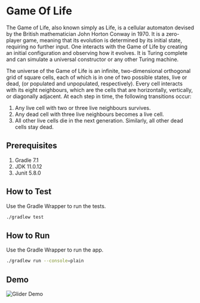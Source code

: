 # Game Of Life

The Game of Life, also known simply as Life, is a cellular automaton devised 
by the British mathematician John Horton Conway in 1970. 
It is a zero-player game, meaning that its evolution is determined 
by its initial state, requiring no further input. 
One interacts with the Game of Life by creating an initial configuration 
and observing how it evolves. It is Turing complete and can simulate 
a universal constructor or any other Turing machine.

The universe of the Game of Life is an infinite, two-dimensional orthogonal 
grid of square cells, each of which is in one of two possible states, 
live or dead, (or populated and unpopulated, respectively). 
Every cell interacts with its eight neighbours, which are the cells that are 
horizontally, vertically, or diagonally adjacent. 
At each step in time, the following transitions occur:
1. Any live cell with two or three live neighbours survives.
2. Any dead cell with three live neighbours becomes a live cell.
3. All other live cells die in the next generation. Similarly, all other dead cells stay dead.

## Prerequisites

1. Gradle 7.1
2. JDK 11.0.12
3. Junit 5.8.0

## How to Test

Use the Gradle Wrapper to run the tests.
```bash
./gradlew test
```

## How to Run

Use the Gradle Wrapper to run the app.
```bash
./gradlew run --console=plain
```

## Demo

![Glider Demo](./src/main/resources/glider-demo.gif)
